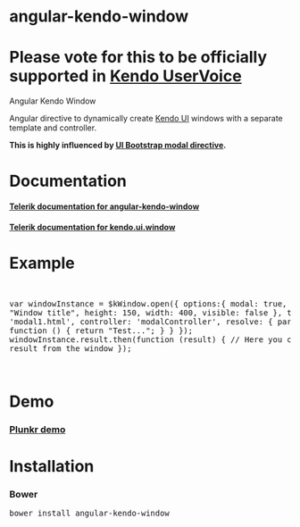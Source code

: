 <h1>angular-kendo-window</h1>
<h1><b>Please vote for this to be officially supported in <a target='_blank' href='http://kendoui-feedback.telerik.com/forums/127393-telerik-kendo-ui-feedback/suggestions/11299620-angular-and-kendo-window'>Kendo UserVoice</a></b></h1>
Angular Kendo Window

Angular directive to dynamically create <a target='_blank' href='http://kendoui.com'>Kendo UI</a> windows with a separate template and controller.

<b>This is highly influenced by <a target='_blank' href='http://angular-ui.github.io/bootstrap/#/modal'>UI Bootstrap modal directive</a>.</b>

<h1>Documentation</h1>
<h4><a targwet='_blank' href='http://docs.telerik.com/kendo-ui/AngularJS/how-to/window-service'>Telerik documentation for angular-kendo-window</a></h4>
<h4><a target='_blank' href='http://docs.telerik.com/kendo-ui/api/javascript/ui/window'>Telerik documentation for kendo.ui.window</a></h4>


<h1>Example</h1>
<pre>
 
   var windowInstance = $kWindow.open({
                       options:{
                         modal: true,
                         title: "Window title",
                         height: 150,
                         width: 400,
                         visible: false
                       },
                        templateUrl: 'modal1.html',
                        controller: 'modalController',
                        resolve: {
                            parameter1: function () {
                                return "Test...";
                            }
                        }
                    });
                    windowInstance.result.then(function (result) {
                        // Here you can get result from the window
                    });
 
</pre>
<h1>Demo</h1>

<h3>
<a target='_blank' href='http://plnkr.co/edit/q5ytV6ecMuq8kEv8J79y'>Plunkr demo</a>
</h3>

<h1>Installation</h1>
<h3>Bower</h3>
<pre>bower install angular-kendo-window</pre>
